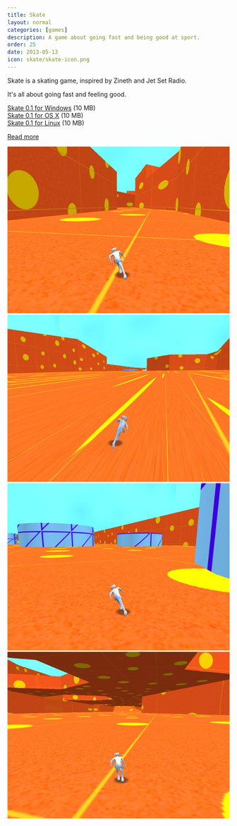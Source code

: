 ```yaml
---
title: Skate
layout: normal
categories: [games]
description: A game about going fast and being good at sport.
order: 25
date: 2013-05-13
icon: skate/skate-icon.png
---
```

Skate is a skating game, inspired by Zineth and Jet Set Radio.

It's all about going fast and feeling good.

<div><a href="skate-windows.zip" onClick="_gaq.push(['_trackEvent','Download','Game',this.href]);; ">Skate 0.1 for Windows</a> (10 MB)</div>
<div><a href="skate-mac.zip" onClick="_gaq.push(['_trackEvent','Download','Game',this.href]);; ">Skate 0.1 for OS X</a> (10 MB)</div>
<div><a href="skate-linux.zip" onClick="_gaq.push(['_trackEvent','Download','Game',this.href]);; ">Skate 0.1 for Linux</a> (10 MB)</div>

[Read more](/journal/2013-05-14-week-one/)

<img src="skate-1.jpg" alt="a screenshot of Skate"/> 
<img src="skate-2.jpg" alt="a screenshot of Skate"/> 
<img src="skate-3.jpg" alt="a screenshot of Skate"/> 
<img src="skate-4.jpg" alt="a screenshot of Skate"/> 